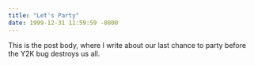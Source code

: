 ```yaml
---
title: "Let's Party"
date: 1999-12-31 11:59:59 -0800
---
```


This is the post body, where I write about our last chance to party before the Y2K bug destroys us all.
